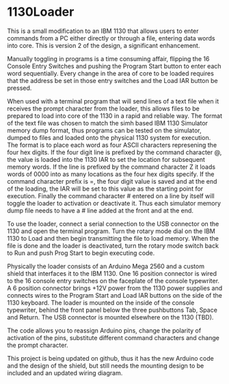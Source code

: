 # 1130Loader

This is a small modification to an IBM 1130 that allows users to enter commands from a PC either directly or through a file, entering data words into core. This is version 2 of the design, a significant enhancement. 

Manually toggling in programs is a time consuming affair, flipping the 16 Console Entry Switches and pushing the Program Start button to enter each word sequentially. Every change in the area of core to be loaded requires that the address be set in those entry switches and the Load IAR button be pressed. 

When used with a terminal program that will send lines of a text file when it receives the prompt character from the loader, this allows files to be prepared to load into core of the 1130 in a rapid and reliable way. The format of the text file was chosen to match the simh based IBM 1130 Simulator memory dump format, thus programs can be tested on the simulator, dumped to files and loaded onto the physical 1130 system for execution. The format is to place each word as four ASCII characters represening the four hex digits. If the four digit line is prefixed by the command character @, the value is loaded into the 1130 IAR to set the location for subsequent memory words. If the line is prefixed by the command character Z it loads words of 0000 into as many locations as the four hex digits specify. If the command character prefix is =, the four digit value is saved and at the end of the loading, the IAR will be set to this value as the starting point for execution. Finally the command character # entered on a line by itself will toggle the loader to activation or deactivate it. Thus each simulator memory dump file needs to have a # line added at the front and at the end. 

To use the loader, connect a serial connection to the USB connector on the 1130 and open the terminal program. Turn the rotary mode dial on the IBM 1130 to Load and then begin transmitting the file to load memory. When the file is done and the loader is deactivated, turn the rotary mode switch back to Run and push Prog Start to begin executing code. 

Physically the loader consists of an Arduino Mega 2560 and a custom shield that interfaces it to the IBM 1130. One 16 position connector is wired to the 16 console entry switches on the faceplate of the console typewriter. A 6 position connector brings +12V power from the 1130 power supplies and connects wires to the Program Start and Load IAR buttons on the side of the 1130 keyboard. The loader is mounted on the inside of the console typewriter, behind the front panel below the three pushbuttons Tab, Space and Return. The USB connector is mounted elsewhere on the 1130 (TBD). 

The code allows you to reassign Arduino pins, change the polarity of activation of the pins, substitute different command characters and change the prompt character. 

This project is being updated on github, thus it has the new Arduino code and the design of the shield, but still needs the mounting design to be included and an updated wiring diagram. 
